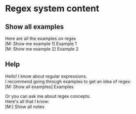 # Regex system content

## Show all examples
Here are all the examples on regex   
[M: Show me example 1] Example 1   
[M: Show me example 2] Example 2   

## Help
Hello! I know about regular expressions.   
I recommend going through examples to get an idea of regex:   
[M: Show all examples] Examples

Or you can ask me about regex concepts.   
Here's all that I know:   
[M:] Show all notes